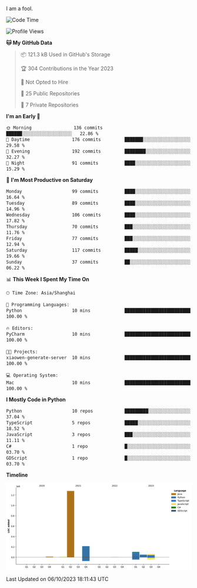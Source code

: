 I am a fool.

<!--START_SECTION:waka-->
![Code Time](http://img.shields.io/badge/Code%20Time-746%20hrs-blue)

![Profile Views](http://img.shields.io/badge/Profile%20Views-0-blue)

**🐱 My GitHub Data** 

> 📦 121.3 kB Used in GitHub's Storage 
 > 
> 🏆 304 Contributions in the Year 2023
 > 
> 🚫 Not Opted to Hire
 > 
> 📜 25 Public Repositories 
 > 
> 🔑 7 Private Repositories 
 > 
**I'm an Early 🐤** 

```text
🌞 Morning                136 commits         ██████░░░░░░░░░░░░░░░░░░░   22.86 % 
🌆 Daytime                176 commits         ███████░░░░░░░░░░░░░░░░░░   29.58 % 
🌃 Evening                192 commits         ████████░░░░░░░░░░░░░░░░░   32.27 % 
🌙 Night                  91 commits          ████░░░░░░░░░░░░░░░░░░░░░   15.29 % 
```
📅 **I'm Most Productive on Saturday** 

```text
Monday                   99 commits          ████░░░░░░░░░░░░░░░░░░░░░   16.64 % 
Tuesday                  89 commits          ████░░░░░░░░░░░░░░░░░░░░░   14.96 % 
Wednesday                106 commits         ████░░░░░░░░░░░░░░░░░░░░░   17.82 % 
Thursday                 70 commits          ███░░░░░░░░░░░░░░░░░░░░░░   11.76 % 
Friday                   77 commits          ███░░░░░░░░░░░░░░░░░░░░░░   12.94 % 
Saturday                 117 commits         █████░░░░░░░░░░░░░░░░░░░░   19.66 % 
Sunday                   37 commits          ██░░░░░░░░░░░░░░░░░░░░░░░   06.22 % 
```


📊 **This Week I Spent My Time On** 

```text
🕑︎ Time Zone: Asia/Shanghai

💬 Programming Languages: 
Python                   10 mins             █████████████████████████   100.00 % 

🔥 Editors: 
PyCharm                  10 mins             █████████████████████████   100.00 % 

🐱‍💻 Projects: 
xiaowen-generate-server  10 mins             █████████████████████████   100.00 % 

💻 Operating System: 
Mac                      10 mins             █████████████████████████   100.00 % 
```

**I Mostly Code in Python** 

```text
Python                   10 repos            █████████░░░░░░░░░░░░░░░░   37.04 % 
TypeScript               5 repos             █████░░░░░░░░░░░░░░░░░░░░   18.52 % 
JavaScript               3 repos             ███░░░░░░░░░░░░░░░░░░░░░░   11.11 % 
C#                       1 repo              █░░░░░░░░░░░░░░░░░░░░░░░░   03.70 % 
GDScript                 1 repo              █░░░░░░░░░░░░░░░░░░░░░░░░   03.70 % 
```



**Timeline**

![Lines of Code chart](https://raw.githubusercontent.com/VeejaLiu/VeejaLiu/master/assets/bar_graph.png)


 Last Updated on 06/10/2023 18:11:43 UTC
<!--END_SECTION:waka-->
